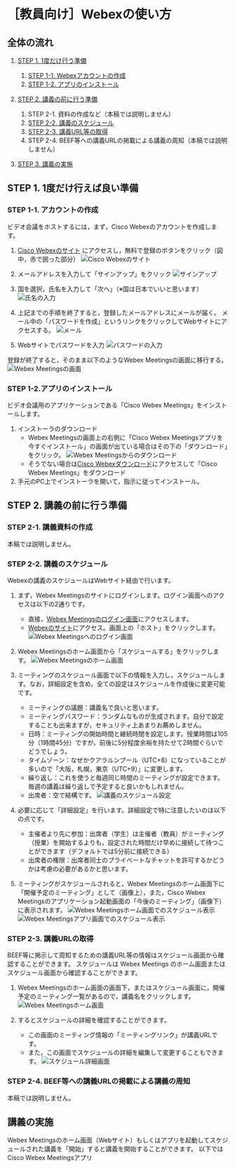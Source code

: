 # ［教員向け］Webexの使い方

## 全体の流れ

1. [STEP 1. 1度だけ行う準備](#prepare_once)
    1. [STEP 1-1. Webexアカウントの作成](#make_new_account)
    1. [STEP 1-2. アプリのインストール](#app_install)

1. [STEP 2. 講義の前に行う準備](#prepare_class)
    1. STEP 2-1. 資料の作成など（本稿では説明しません）
    1. [STEP 2-2. 講義のスケジュール](#schedule_class)
    1. [STEP 2-3. 講義URL等の取得](#obtain_class_url)
    1. STEP 2-4. BEEF等への講義URLの掲載による講義の周知（本稿では説明しません）

1. [STEP 3. 講義の実施](#do_class)

<h2 id="prepare_once">STEP 1. 1度だけ行えば良い準備</h2>

<h3 id="make_new_account">STEP 1-1. アカウントの作成</h3>

ビデオ会議をホストするには，まず，Cisco Webexのアカウントを作成します。

1. [Cisco Webexのサイト](https://www.webex.com/ja/) にアクセスし，無料で登録のボタンをクリック（図中，赤で囲った部分）
![Cisco Webexのサイト](imgs/webex_account_1.png)

2. メールアドレスを入力して「サインアップ」をクリック
![サインアップ](imgs/webex_account_2.png)

3. 国を選択，氏名を入力して「次へ」（※国は日本でいいと思います）
![氏名の入力](imgs/webex_account_3.png)

4. 上記までの手順を終了すると，登録したメールアドレスにメールが届く。
メール中の「パスワードを作成」というリンクをクリックしてWebサイトにアクセスする。
![メール](imgs/webex_account_4.png)

5. Webサイトでパスワードを入力
![パスワードの入力](imgs/webex_account_5.png)

登録が終了すると，そのまま以下のようなWebex Meetingsの画面に移行する。
![Webex Meetingsの画面](imgs/webex_meetings_dashboard.png)

<h3 id="app_install">STEP 1-2.アプリのインストール</h3>

ビデオ会議用のアプリケーションである「Cisco Webex Meetings」をインストールします。

1. インストーラのダウンロード
    - Webex Meetingsの画面上の右側に「Cisco Webex Meetingsアプリを今すぐインストール」の画面が出ている場合はその下の「ダウンロード」をクリック。
    ![Webex Meetingsからのダウンロード](imgs/webex_meeting_dl_1.png)
    - そうでない場合は[Cisco Webexダウンロード](https://www.webex.com/ja/downloads.html)にアクセスして「Cisco Webex Meetings」をダウンロード
2. 手元のPC上でインストーラを開いて，指示に従ってインストール。


<h2 id="prepare_class">STEP 2. 講義の前に行う準備</h2>

### STEP 2-1. 講義資料の作成

本稿では説明しません。

<h3 id="schedule_class">STEP 2-2. 講義のスケジュール</h3>

Webexの講義のスケジュールはWebサイト経由で行います。

1. まず，Webex Meetingsのサイトにログインします。ログイン画面へのアクセスは以下の2通りです。
    - 直接，[Webex Meetingsのログイン画面](https://www.webex.co.jp/go/jp_host-meeting)にアクセスします。
    - [Webexのサイト](https://www.webex.com)にアクセス。画面上の「ホスト」をクリックします。
![Webex Meetingsへのログイン画面](imgs/webex_signin.png)

2. Webex Meetingsのホーム画面から「スケジュールする」をクリックします。
![Webex Meetingsのホーム画面](imgs/webex_class_schedule_1.png)

3. ミーティングのスケジュール画面で以下の情報を入力し，スケジュールします。なお，詳細設定を含め，全ての設定はスケジュールを作成後に変更可能です。
    - ミーティングの議題：講義名で良いと思います。
    - ミーティングバスワード：ランダムなものが生成されます。自分で設定することも出来ますが，セキュリティ上あまりお薦めしません。
    - 日時：ミーティングの開始時間と継続時間を設定します。授業時間は105分（1時間45分）ですが，前後に5分程度余裕を持たせて2時間ぐらいでどうでしょう。
    - タイムゾーン：なぜかクアラルンプール（UTC+8）になっていることが多いので「大阪，札幌，東京（UTC+9）」に変更します。
    - 繰り返し：これを使うと毎週同じ時間のミーティングが設定できます。毎週の講義は繰り返しで予定すると良いかもしれません。
    - 出席者：空で結構です。
![講義のスケジュール設定](imgs/webex_class_schedule_2.png)

4. 必要に応じて「詳細設定」を行います。詳細設定で特に注意したいのは以下の点です。
    - 主催者より先に参加：出席者（学生）は主催者（教員）がミーティング（授業）を開始するよりも，設定された時間だけ早めに接続して待つことができます（デフォルトでは5分前に接続できる）
    - 出席者の権限：出席者同士のプライベートなチャットを許可するかどうかは考慮の必要があるかと思います。

5. ミーティングがスケジュールされると，Webex Meetingsのホーム画面下に「開催予定のミーティング」として（画像上），また，Cisco Webex Meetingsのアプリケーション起動画面の「今後のミーティング」（画像下）に表示されます。
![Webex Meetingsホーム画面でのスケジュール表示](imgs/webex_schedule_view_web.png)
![Webex Meetingsアプリ画面でのスケジュール表示](imgs/webex_schedule_view_app.png)

<h3 id="obtain_class_url">STEP 2-3. 講義URLの取得</h3>

BEEF等に掲示して周知するための講義URL等の情報はスケジュール画面から確認することができます。
スケジュールは Webex Meetings のホーム画面またはスケジュール画面から確認することができます。

1. Webex Meetingsのホーム画面の画面下，またはスケジュール画面に，開催予定のミーティング一覧があるので，講義名をクリックします。
![Webex Meetingsホーム画面](imgs/webex_get_schedule_url_1.png)

2. するとスケジュールの詳細を確認することができます。
    - この画面のミーティング情報の「ミーティングリンク」が講義URLです。
    - また，この画面でスケジュールの詳細を編集して変更することもできます。
![スケジュール詳細画面](imgs/webex_get_schedule_url_2.png)

### STEP 2-4. BEEF等への講義URLの掲載による講義の周知

本稿では説明しません。

<h2 id="do_class">講義の実施</h2>

Webex Meetingsのホーム画面（Webサイト）もしくはアプリを起動してスケジュールされた講義を「開始」すると講義を開始することができます。
以下ではCisco Webex Meetingsアプリ
